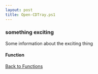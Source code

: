 ```yaml
---
layout: post
title: Open-CDTray.ps1
---
```


### something exciting

Some information about the exciting thing

#### Function

<script async src="https://gist-it.appspot.com/github.com/BanterBoy/scripts-blog/blob/master/PowerShell/functions/Open-CDTray.ps1" crossorigin="anonymous"></script>

<a href="/menu/_pages/functions.html">Back to Functions</a>
